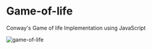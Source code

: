 # Game-of-life
 Conway's Game of life Implementation using JavaScript

![game-of-life](https://github.com/bharat-mobiuso/Game-of-life/gameOfLife.gif")
